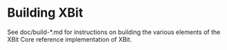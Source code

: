 Building XBit
================

See doc/build-*.md for instructions on building the various
elements of the XBit Core reference implementation of XBit.
